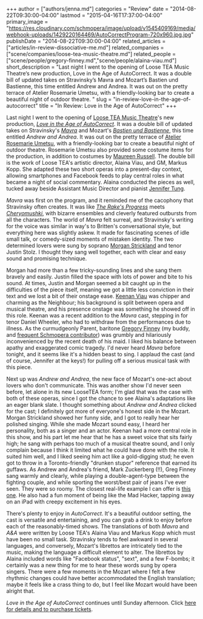 +++
author = ["authors/jenna.md"]
categories = "Review"
date = "2014-08-22T09:30:00-04:00"
lastmod = "2015-04-16T17:37:00-04:00"
primary_image = "https://res.cloudinary.com/schmopera/image/upload/v1545409169/media/webhook-uploads/1429220164469/AutoCorrectProgram-720x960.jpg.jpg"
publishDate = "2014-08-22T09:30:00-04:00"
related_articles = ["articles/in-review-dissociative-me.md"]
related_companies = ["scene/companies/loose-tea-music-theatre.md"]
related_people = ["scene/people/gregory-finney.md","scene/people/alaina-viau.md"]
short_description = "Last night I went to the opening of Loose TEA Music Theatre‘s new production, Love in the Age of AutoCorrect. It was a double bill of updated takes on Stravinsky’s Mavra and Mozart’s Bastien und Bastienne, this time entitled Andrew and Andrea. It was out on the pretty terrace of Atelier Rosemarie Umetsu, with a friendly-looking bar to create a beautiful night of outdoor theatre. "
slug = "in-review-love-in-the-age-of-autocorrect"
title = "In Review: Love in the Age of AutoCorrect"
+++

Last night I went to the opening of [Loose TEA Music Theatre](http://looseteamusictheatre.com/)'s new production, [_Love in the Age of AutoCorrect_](http://looseteamusictheatre.com/current-productionautocorrect-operas/). It was a double bill of updated takes on Stravinsky's [_Mavra_](http://en.wikipedia.org/wiki/Mavra) and Mozart's [_Bastien und Bastienne_](http://en.wikipedia.org/wiki/Bastien_und_Bastienne), this time entitled _Andrew and Andrea_. It was out on the pretty terrace of [Atelier Rosemarie Umetsu](http://atelierrosemarieumetsu.com/home), with a friendly-looking bar to create a beautiful night of outdoor theatre. Rosemarie Umetsu also provided some costume items for the production, in addition to costumes by [Maureen Russell](http://looseteamusictheatre.com/past-productions/production-team/). The double bill is the work of Loose TEA's artistic director, Alaina Viau, and GM, Markus Kopp. She adapted these two short operas into a present-day context, allowing smartphones and Facebook feeds to play central roles in what became a night of social commentary. Alaina conducted the pieces as well, tucked away beside Assistant Music Director and pianist [Jennifer Tung](https://learning.rcmusic.ca/glenn-gould-school/programs-and-faculty/studio-faculty-biographies/jennifer-tung).

_Mavra_ was first on the program, and it reminded me of the cacophony that Stravinsky often creates. It was like [_The Rake's Progress_](http://en.wikipedia.org/wiki/The_Rake's_Progress) meets [_Cheryomushki_](http://en.wikipedia.org/wiki/Moscow,_Cheryomushki), with bizarre ensembles and cleverly featured outbursts from all the characters. The world of _Mavra_ felt surreal, and Stravinsky's writing for the voice was similar in way's to Britten's conversational style, but everything here was slightly askew. It made for fascinating scenes of idle small talk, or comedy-sized moments of mistaken identity. The two determined lovers were sung by soprano [Morgan Strickland](http://www.morgan-strickland.com/) and tenor Justin Stolz. I thought they sang well together, each with clear and easy sound and promising technique.

Morgan had more than a few tricky-sounding lines and she sang them bravely and easily. Justin filled the space with lots of power and bite to his sound. At times, Justin and Morgan seemed a bit caught up in the difficulties of the piece itself, meaning we got a little less conviction in their text and we lost a bit of their onstage ease. [Keenan Viau](http://www.keenanviau.com/) was chipper and charming as the Neighbour; his background is split between opera and musical theatre, and his presence onstage was something he showed off in this role. Keenan was a recent addition to the _Mavra_ cast, stepping in for tenor Daniel Wheeler, who had to withdraw from the performances due to illness. As the curmudgeonly Parent, baritone [Gregory Finney](http://www.morgan-strickland.com/) (my buddy, and [frequent Schmopera contributor](/author/greg/)) was grumbly and hilariously inconvenienced by the recent death of his maid. I liked his balance between apathy and exaggerated comic tragedy. I'd never heard _Mavra_ before tonight, and it seems like it's a hidden beast to sing. I applaud the cast (and of course, Jennifer at the keys!) for pulling off a serious musical task with this piece.

Next up was _Andrew and Andrea_, the new face of Mozart's one-act about lovers who don't communicate. This was another show I'd never seen before, let alone in its new LooseTEA form; I'm glad that was the case with both of these operas, since I got the chance to see Alaina's adaptations like an eager blank slate. I thought something about _Andrew and Andrea_ clicked for the cast; I definitely got more of everyone's honest side in the Mozart. Morgan Strickland showed her funny side, and I got to really hear her polished singing. While she made Mozart sound easy, I heard her personality, both as a singer and an actor. Keenan had a more central role in this show, and his part let me hear that he has a sweet voice that sits fairly high; he sang with perhaps too much of a musical theatre sound, and I only complain because I think it limited what he could have done with the role. It suited him well, and I liked seeing him act like a gold-digging stud; he even got to throw in a Toronto-friendly "drunken stupor" reference that earned its guffaws. As Andrew and Andrea's friend, Mark Zuckerberg (!!), Greg Finney sang warmly and clearly, while playing a double-agent-type between the fighting couple, and while sporting the worst/best pair of jeans I've ever seen. They were so roomy. The closest real-life example I can offer is [this one](http://cdn2.therisinghollywood.com/wp-content/uploads/2011/12/112749482_p.jpg). He also had a fun moment of being like the Mad Hacker, tapping away on an iPad with creepy excitement in his eyes.

There's plenty to enjoy in _AutoCorrect_. It's a beautiful outdoor setting, the cast is versatile and entertaining, and you can grab a drink to enjoy before each of the reasonably-timed shows. The translations of both _Mavra_ and _A&A_ were written by Loose TEA's Alaina Viau and Markus Kopp which must have been no small task. Stravinsky tends to feel awkward in several languages, and conversely, Mozart's librettos are intricately tied to the music, making the language a difficult element to alter. The librettos by Alaina included words like "Facebook status", "sext", and a few F-bombs; it certainly was a new thing for me to hear these words sung by opera singers. There were a few moments in the Mozart where I felt a few rhythmic changes could have better accommodated the English translation; maybe it feels like a crass thing to do, but I feel like Mozart would have been alright that.

_Love in the Age of AutoCorrect_ continues until Sunday afternoon. Click [here for details and to purchase tickets](http://www.brownpapertickets.com/event/787193).
